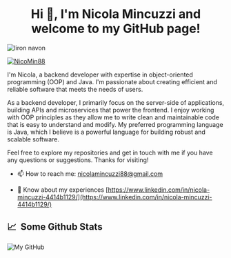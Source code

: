 <h1 align="center">Hi 👋, I'm Nicola Mincuzzi and welcome to my GitHub page!</h1>

<p align="left"> <img src="https://komarev.com/ghpvc/?username=NicoMincuzzi&label=Profile%20views&color=0e75b6&style=flat" alt="liron navon" /> </p>

<p align="left"> <a href="https://twitter.com/NicoMin88" target="blank"><img src="https://img.shields.io/twitter/follow/NicoMin88?logo=twitter&style=for-the-badge" alt="NicoMin88" /></a> </p>

I'm Nicola, a backend developer with expertise in object-oriented programming (OOP) and Java. I'm passionate about creating efficient and reliable software that meets the needs of users.

As a backend developer, I primarily focus on the server-side of applications, building APIs and microservices that power the frontend. I enjoy working with OOP principles as they allow me to write clean and maintainable code that is easy to understand and modify. My preferred programming language is Java, which I believe is a powerful language for building robust and scalable software.

Feel free to explore my repositories and get in touch with me if you have any questions or suggestions. Thanks for visiting!

- 📫 How to reach me: [nicolamincuzzi88@gmail.com](mailto:nicolamincuzzi88@gmail.com)

- 📄 Know about my experiences [https://www.linkedin.com/in/nicola-mincuzzi-4414b1129/](https://www.linkedin.com/in/nicola-mincuzzi-4414b1129/)

<h2>📈 &nbsp;Some Github Stats</h2>

![My GitHub](https://github-readme-stats.vercel.app/api?username=NicoMincuzzi&count_private=true&show_icons=true&theme=dark&include_all_commits=true&hide_title=true)
